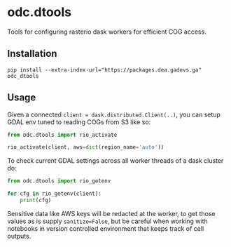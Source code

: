 odc.dtools
==========

Tools for configuring rasterio dask workers for efficient COG access.

Installation
------------

```
pip install --extra-index-url="https://packages.dea.gadevs.ga" odc_dtools
```

Usage
-----

Given a connected `client = dask.distributed.Client(..)`, you can setup GDAL env
tuned to reading COGs from S3 like so:

```python
from odc.dtools import rio_activate

rio_activate(client, aws=dict(region_name='auto'))
```

To check current GDAL settings across all worker threads of a dask cluster do:

```python
from odc.dtools import rio_getenv

for cfg in rio_getenv(client):
    print(cfg)
```

Sensitive data like AWS keys will be redacted at the worker, to get those values
as is supply `sanitize=False`, but be careful when working with notebooks in
version controlled environment that keeps track of cell outputs.
